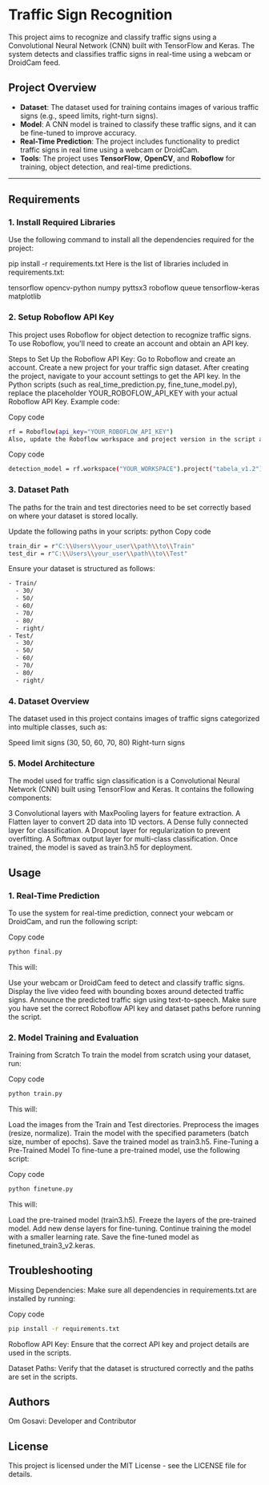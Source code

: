 # Traffic Sign Recognition

This project aims to recognize and classify traffic signs using a Convolutional Neural Network (CNN) built with TensorFlow and Keras. The system detects and classifies traffic signs in real-time using a webcam or DroidCam feed.

## Project Overview

- **Dataset**: The dataset used for training contains images of various traffic signs (e.g., speed limits, right-turn signs).
- **Model**: A CNN model is trained to classify these traffic signs, and it can be fine-tuned to improve accuracy.
- **Real-Time Prediction**: The project includes functionality to predict traffic signs in real time using a webcam or DroidCam.
- **Tools**: The project uses **TensorFlow**, **OpenCV**, and **Roboflow** for training, object detection, and real-time predictions.

---

## Requirements

### 1. Install Required Libraries

Use the following command to install all the dependencies required for the project:


pip install -r requirements.txt
Here is the list of libraries included in requirements.txt:

tensorflow
opencv-python
numpy
pyttsx3
roboflow
queue
tensorflow-keras
matplotlib

### 2. Setup Roboflow API Key

This project uses Roboflow for object detection to recognize traffic signs. To use Roboflow, you'll need to create an account and obtain an API key.

Steps to Set Up the Roboflow API Key:
Go to Roboflow and create an account.
Create a new project for your traffic sign dataset.
After creating the project, navigate to your account settings to get the API key.
In the Python scripts (such as real_time_prediction.py, fine_tune_model.py), replace the placeholder YOUR_ROBOFLOW_API_KEY with your actual Roboflow API Key.
Example code:


Copy code
```bash
rf = Roboflow(api_key="YOUR_ROBOFLOW_API_KEY")
Also, update the Roboflow workspace and project version in the script as follows:
```
Copy code
```bash
detection_model = rf.workspace("YOUR_WORKSPACE").project("tabela_v1.2").version(12).model
```
### 3. Dataset Path

The paths for the train and test directories need to be set correctly based on where your dataset is stored locally.

Update the following paths in your scripts:
python
Copy code
```bash
train_dir = r"C:\\Users\\your_user\\path\\to\\Train"
test_dir = r"C:\\Users\\your_user\\path\\to\\Test"
```
Ensure your dataset is structured as follows:

```bash
- Train/
  - 30/
  - 50/
  - 60/
  - 70/
  - 80/
  - right/
- Test/
  - 30/
  - 50/
  - 60/
  - 70/
  - 80/
  - right/
```

### 4. Dataset Overview

The dataset used in this project contains images of traffic signs categorized into multiple classes, such as:

Speed limit signs (30, 50, 60, 70, 80)
Right-turn signs

### 5. Model Architecture

The model used for traffic sign classification is a Convolutional Neural Network (CNN) built using TensorFlow and Keras. It contains the following components:

3 Convolutional layers with MaxPooling layers for feature extraction.
A Flatten layer to convert 2D data into 1D vectors.
A Dense fully connected layer for classification.
A Dropout layer for regularization to prevent overfitting.
A Softmax output layer for multi-class classification.
Once trained, the model is saved as train3.h5 for deployment.

## Usage

### 1. Real-Time Prediction

To use the system for real-time prediction, connect your webcam or DroidCam, and run the following script:


Copy code
```bash
python final.py
```
This will:

Use your webcam or DroidCam feed to detect and classify traffic signs.
Display the live video feed with bounding boxes around detected traffic signs.
Announce the predicted traffic sign using text-to-speech.
Make sure you have set the correct Roboflow API key and dataset paths before running the script. 

### 2. Model Training and Evaluation

Training from Scratch
To train the model from scratch using your dataset, run:


Copy code
```bash
python train.py
```
This will:

Load the images from the Train and Test directories.
Preprocess the images (resize, normalize).
Train the model with the specified parameters (batch size, number of epochs).
Save the trained model as train3.h5.
Fine-Tuning a Pre-Trained Model
To fine-tune a pre-trained model, use the following script:


Copy code
```bash
python finetune.py
```
This will:

Load the pre-trained model (train3.h5).
Freeze the layers of the pre-trained model.
Add new dense layers for fine-tuning.
Continue training the model with a smaller learning rate.
Save the fine-tuned model as finetuned_train3_v2.keras.

## Troubleshooting
Missing Dependencies: Make sure all dependencies in requirements.txt are installed by running:


Copy code
```bash
pip install -r requirements.txt
```
Roboflow API Key: Ensure that the correct API key and project details are used in the scripts.

Dataset Paths: Verify that the dataset is structured correctly and the paths are set in the scripts.

## Authors
Om Gosavi: Developer and Contributor

## License
This project is licensed under the MIT License - see the LICENSE file for details.